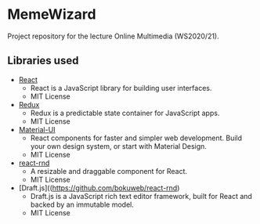 # MemeWizard
Project repository for the lecture Online Multimedia (WS2020/21).
## Libraries used
* [React](https://github.com/facebook/react)
    * React is a JavaScript library for building user interfaces.
    * MIT License
* [Redux](https://github.com/reduxjs/redux)
    * Redux is a predictable state container for JavaScript apps.
    * MIT License
* [Material-UI](https://github.com/mui-org/material-ui)
    * React components for faster and simpler web development. 
    Build your own design system, or start with Material Design.
    * MIT License
* [react-rnd](https://github.com/bokuweb/react-rnd)
    * A resizable and draggable component for React.
    * MIT License
* [Draft.js]((https://github.com/bokuweb/react-rnd)
    * Draft.js is a JavaScript rich text editor framework, built for React and backed by an immutable model.
    * MIT License

### 
 

